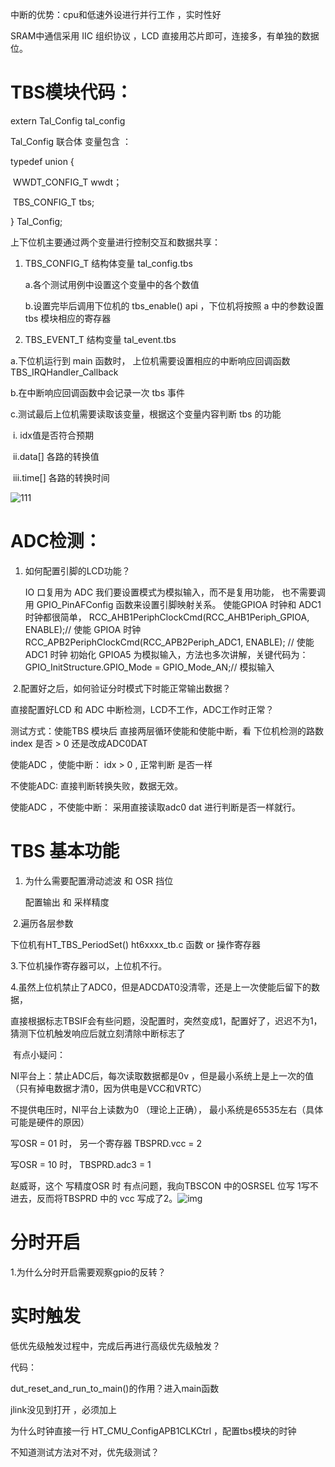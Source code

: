 中断的优势：cpu和低速外设进行并行工作   ，实时性好

SRAM中通信采用 IIC 组织协议   ，LCD 直接用芯片即可，连接多，有单独的数据位。



# TBS模块代码：

extern Tal_Config tal_config

Tal_Config 联合体 变量包含 ：

typedef union {

​	WWDT_CONFIG_T  wwdt；

​	TBS_CONFIG_T   tbs;

} Tal_Config;



上下位机主要通过两个变量进行控制交互和数据共享：

1. TBS_CONFIG_T 结构体变量 tal_config.tbs

   a.各个测试用例中设置这个变量中的各个数值

   b.设置完毕后调用下位机的 tbs_enable()  api ，下位机将按照 a 中的参数设置 tbs 模块相应的寄存器

2.  TBS_EVENT_T 结构变量 tal_event.tbs

   a.下位机运行到 main 函数时， 上位机需要设置相应的中断响应回调函数 TBS_IRQHandler_Callback

   b.在中断响应回调函数中会记录一次 tbs 事件

   c.测试最后上位机需要读取该变量，根据这个变量内容判断 tbs 的功能

   ​	i. idx值是否符合预期

   ​	ii.data[] 各路的转换值

   ​    iii.time[] 各路的转换时间

   ![111](https://typora-bucket-1304106066.cos.ap-shanghai.myqcloud.com/typora111.png)





# ADC检测：

1. 如何配置引脚的LCD功能？

   IO 口复用为 ADC 我们要设置模式为模拟输入，而不是复用功能，
   也不需要调用 GPIO_PinAFConfig 函数来设置引脚映射关系。
   使能GPIOA 时钟和 ADC1 时钟都很简单，
   RCC_AHB1PeriphClockCmd(RCC_AHB1Periph_GPIOA, ENABLE);// 使能 GPIOA 时钟
   RCC_APB2PeriphClockCmd(RCC_APB2Periph_ADC1, ENABLE); // 使能 ADC1 时钟
   初始化
   GPIOA5 为模拟输入，方法也多次讲解，关键代码为：
   GPIO_InitStructure.GPIO_Mode = GPIO_Mode_AN;// 模拟输入

​     2.配置好之后，如何验证分时模式下时能正常输出数据？

直接配置好LCD  和 ADC 中断检测，LCD不工作，ADC工作时正常？

测试方式：使能TBS 模块后 直接两层循环使能和使能中断，看  下位机检测的路数 index 是否 > 0   还是改成ADC0DAT





使能ADC ，使能中断： idx > 0 , 正常判断 是否一样

不使能ADC:   直接判断转换失败，数据无效。

使能ADC ，不使能中断： 采用直接读取adc0 dat 进行判断是否一样就行。











# TBS 基本功能

1. 为什么需要配置滑动滤波   和 OSR 挡位

   配置输出 和 采样精度

​     2.遍历各层参数

下位机有HT_TBS_PeriodSet()    ht6xxxx_tb.c 函数   or   操作寄存器

3.下位机操作寄存器可以，上位机不行。

4.虽然上位机禁止了ADC0，但是ADCDAT0没清零，还是上一次使能后留下的数据，

直接根据标志TBSIF会有些问题，没配置时，突然变成1，配置好了，迟迟不为1，猜测下位机触发响应后就立刻清除中断标志了



​	有点小疑问：

NI平台上：禁止ADC后，每次读取数据都是0v ，但是最小系统上是上一次的值（只有掉电数据才清0，因为供电是VCC和VRTC）

不提供电压时，NI平台上读数为0 （理论上正确）， 最小系统是65535左右（具体可能是硬件的原因）

写OSR = 01 时， 另一个寄存器 TBSPRD.vcc = 2

写OSR =  10 时，  TBSPRD.adc3 = 1

赵威哥，这个 写精度OSR 时 有点问题，我向TBSCON 中的OSRSEL 位写 1写不进去，反而将TBSPRD 中的 vcc 写成了2。![img](C:\Users\kxliu\AppData\Local\Temp\86d083f1-4e75-489c-88c6-a8d3da48aac5.png)

# 分时开启

1.为什么分时开启需要观察gpio的反转？





# 实时触发

低优先级触发过程中，完成后再进行高级优先级触发？



代码：

dut_reset_and_run_to_main()的作用？进入main函数

jlink没见到打开  ，必须加上

为什么时钟直接一行 HT_CMU_ConfigAPB1CLKCtrl  ，配置tbs模块的时钟



不知道测试方法对不对，优先级测试？



<!--stackedit_data:
eyJoaXN0b3J5IjpbMTMzMTI0OTk5Nl19
-->